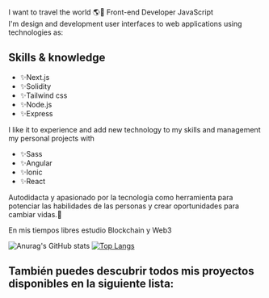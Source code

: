 <!-- # Hi 👋 my name is Carlos  
![](https://carlosdugarte.com/assets/images/greetings.png)  -->
<!-- ![](https://github.com/account](https://avatars.githubusercontent.com/u/73410324?v=4){width='100px'} -->

I want to travel the world 🌎🍃
Front-end Developer JavaScript  
I'm design and development user interfaces to web applications using technologies as:  

## Skills & knowledge
- ✨Next.js  
- ✨Solidity
- ✨Tailwind css
- ✨Node.js
- ✨Express

I like it to experience and add new technology to my skills and management my personal projects with

- ✨Sass
- ✨Angular
- ✨Ionic
- ✨React

Autodidacta y apasionado por la tecnología como herramienta para potenciar las habilidades de las personas y crear oportunidades para cambiar vidas.💖

En mis tiempos libres estudio Blockchain y Web3

![Anurag's GitHub stats](https://github-readme-stats.vercel.app/api?username=cardugarte&show_icons=true&theme=dark&hide_border=false)
[![Top Langs](https://github-readme-stats.vercel.app/api/top-langs/?username=cardugarte&layout=compact&theme=dark&hide_border=false)](https://github.com/anuraghazra/github-readme-stats)

## También puedes descubrir todos mis proyectos disponibles en la siguiente lista:

<!--
**cardugarte/cardugarte** is a ✨ _special_ ✨ repository because its `README.md` (this file) appears on your GitHub profile.

Here are some ideas to get you started:

- 🔭 I’m currently working on ...
- 🌱 I’m currently learning ...
- 👯 I’m looking to collaborate on ...
- 🤔 I’m looking for help with ...
- 💬 Ask me about ...
- 📫 How to reach me: ...
- 😄 Pronouns: ...
- ⚡ Fun fact: ...
-->
